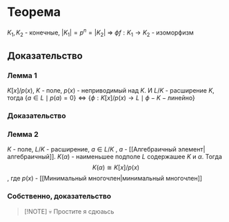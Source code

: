 # Теорема
$K_1, K_2$ - конечные, $|K_1| = p^n = |K_2|$ $\Rightarrow$ $\phi f: K_1 \to K_2$ - изоморфизм
## Доказательство
### Лемма 1
$K[x]/p(x)$, $K$ - поле, $p(x)$ - неприводимый над $K$. И $L/K$ - расширение $K$, тогда $\{a \in L \mid p(a) = 0\} \iff \{\phi: K[x]/p(x) \to L \mid \phi - K-\text{линейно}\}$
### Доказательство

### Лемма 2
$K$ - поле, $L / K$ - расширение, $a \in L / K$ , $а$ - [[Алгебраичный элемент|алгебраичный]]. $K(\alpha)$ - наименьшее подполе $L$ содержашее $K$ и $\alpha$. Тогда $$K(\alpha) \cong K[x] / p(x)$$, где $p(x)$ - [[Минимальный многочлен|минимальный многочлен]]

### Собственно, доказательство
>[!NOTE] 💀
> Простите я сдюаьсь

